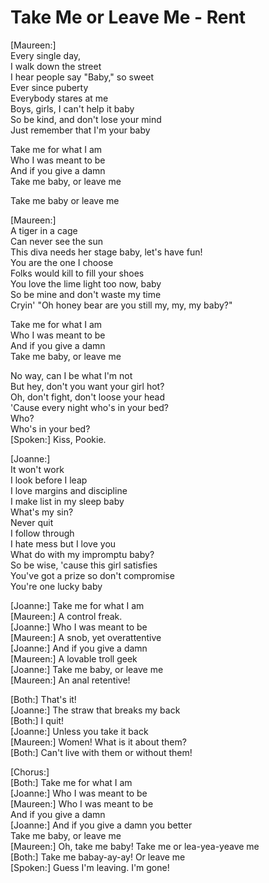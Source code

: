 # Take Me or Leave Me - Rent

[Maureen:]\
Every single day,\
I walk down the street\
I hear people say "Baby," so sweet\
Ever since puberty\
Everybody stares at me\
Boys, girls, I can't help it baby\
So be kind, and don't lose your mind\
Just remember that I'm your baby

Take me for what I am\
Who I was meant to be\
And if you give a damn\
Take me baby, or leave me

Take me baby or leave me

[Maureen:]\
A tiger in a cage\
Can never see the sun\
This diva needs her stage baby, let's have fun!\
You are the one I choose\
Folks would kill to fill your shoes\
You love the lime light too now, baby\
So be mine and don't waste my time\
Cryin' "Oh honey bear are you still my, my, my baby?"

Take me for what I am\
Who I was meant to be\
And if you give a damn\
Take me baby, or leave me

No way, can I be what I'm not\
But hey, don't you want your girl hot?\
Oh, don't fight, don't loose your head\
'Cause every night who's in your bed?\
Who?\
Who's in your bed?\
[Spoken:] Kiss, Pookie.

[Joanne:]\
It won't work\
I look before I leap\
I love margins and discipline\
I make list in my sleep baby\
What's my sin?\
Never quit\
I follow through\
I hate mess but I love you\
What do with my impromptu baby?\
So be wise, 'cause this girl satisfies\
You've got a prize so don't compromise\
You're one lucky baby

[Joanne:] Take me for what I am\
[Maureen:] A control freak.\
[Joanne:] Who I was meant to be\
[Maureen:] A snob, yet overattentive\
[Joanne:] And if you give a damn\
[Maureen:] A lovable troll geek\
[Joanne:] Take me baby, or leave me\
[Maureen:] An anal retentive!

[Both:] That's it!\
[Joanne:] The straw that breaks my back\
[Both:] I quit!\
[Joanne:] Unless you take it back\
[Maureen:] Women! What is it about them?\
[Both:] Can't live with them or without them!

[Chorus:]\
[Both:] Take me for what I am\
[Joanne:] Who I was meant to be\
[Maureen:] Who I was meant to be\
And if you give a damn\
[Joanne:] And if you give a damn you better\
Take me baby, or leave me\
[Maureen:] Oh, take me baby! Take me or lea-yea-yeave me\
[Both:] Take me babay-ay-ay! Or leave me\
[Spoken:] Guess I'm leaving. I'm gone!